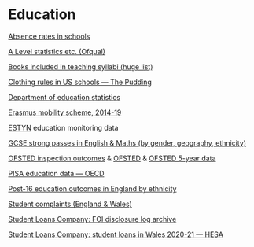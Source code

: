 # Education

[Absence rates in schools](https://explore-education-statistics.service.gov.uk/find-statistics/pupil-attendance-in-schools)

[A Level statistics etc. (Ofqual)](https://www.gov.uk/search/research-and-statistics?content_store_document_type=statistics_published&organisations%5B%5D=ofqual&order=updated-newest)

[Books included in teaching syllabi (huge list)](https://opensyllabus.org/)

[Clothing rules in US schools — The Pudding](https://github.com/the-pudding/data/tree/master/dress-codes)

[Department of education statistics](https://explore-education-statistics.service.gov.uk/)

[Erasmus mobility scheme, 2014-19](https://data.europa.eu/data/datasets/erasmus-mobility-statistics-2014-2019-v2?locale=en)

[ESTYN](https://www.estyn.gov.wales/) education monitoring data

[GCSE strong passes in English & Maths (by gender, geography, ethnicity)](https://data.gov.uk/dataset/ec1efd76-d6ad-4594-9b4d-944aa4170e63/gcse-english-and-maths-results-by-ethnicity)

[OFSTED inspection outcomes](https://www.gov.uk/government/statistical-data-sets/monthly-management-information-ofsteds-school-inspections-outcomes) & [OFSTED](https://www.gov.uk/government/organisations/ofsted/about/statistics) & [OFSTED 5-year data](https://www.gov.uk/government/publications/five-year-ofsted-inspection-data)

[PISA education data — OECD](https://www.oecd.org/pisa/data/)

[Post-16 education outcomes in England by ethnicity](https://www.gov.uk/government/publications/post-16-education-outcomes-by-ethnicity-in-england)

[Student complaints (England & Wales)](https://www.oiahe.org.uk/resources-and-publications/case-summaries/)

[Student Loans Company: FOI disclosure log archive](https://webarchive.nationalarchives.gov.uk/ukgwa/20190301124453/https://www.slc.co.uk/freedom-of-information/freedom-of-information-disclosures.aspx)

[Student Loans Company: student loans in Wales 2020-21 — HESA](https://www.hesa.ac.uk/data-and-analysis)
